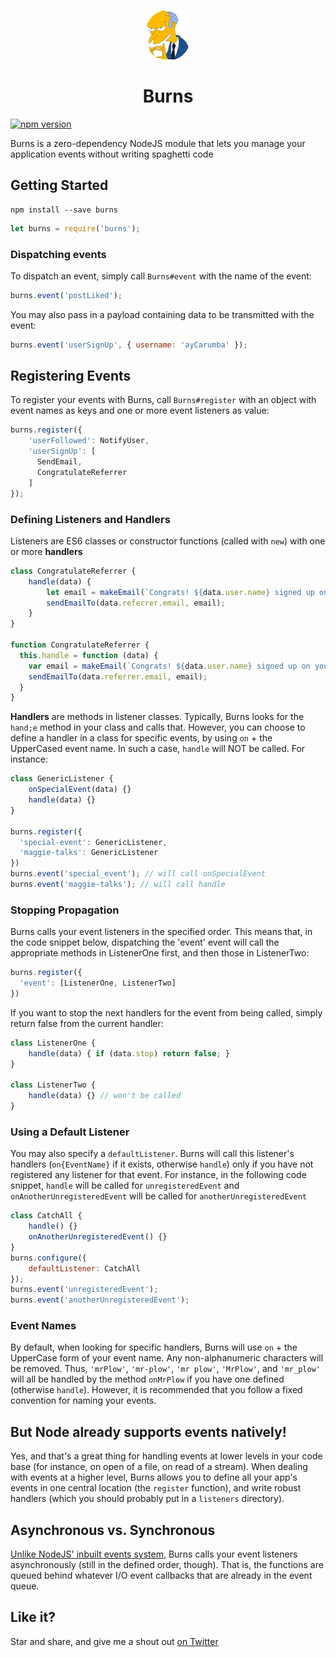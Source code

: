 <p align="center"><img src="burns.gif"><p>
<h1 align="center">Burns</h1>

[![npm version](https://badge.fury.io/js/burns.svg)](https://badge.fury.io/js/burns)

Burns is a zero-dependency NodeJS module that lets you manage your application events without writing spaghetti code

## Getting Started
```
npm install --save burns
```

```js
let burns = require('burns');
```

### Dispatching events
To dispatch an event, simply call `Burns#event` with the name of the event:

```js
burns.event('postLiked');
```

You may also pass in a payload containing data to be transmitted with the event:

```js
burns.event('userSignUp', { username: 'ayCarumba' });
```

## Registering Events
To register your events with Burns, call `Burns#register` with an object with event names as keys and one or more event listeners as value:

```js
burns.register({
    'userFollowed': NotifyUser,
    'userSignUp': [
      SendEmail,
      CongratulateReferrer
    ]
});
```

### Defining Listeners and Handlers
Listeners are ES6 classes or constructor functions (called with `new`) with one or more **handlers**

```js
class CongratulateReferrer {
    handle(data) {
        let email = makeEmail(`Congrats! ${data.user.name} signed up on your recommendation!`);
        sendEmailTo(data.referrer.email, email);
    }
}

function CongratulateReferrer {
  this.handle = function (data) {
    var email = makeEmail(`Congrats! ${data.user.name} signed up on your recommendation!`);
    sendEmailTo(data.referrer.email, email);
  }
}
```

**Handlers** are methods in listener classes. Typically, Burns looks for the `hand;e` method in your class and calls that. However, you can choose to define a handler in a class for specific events, by using `on` + the UpperCased event name. In such a case, `handle` will NOT be called. For instance:


```js
class GenericListener {
    onSpecialEvent(data) {}
    handle(data) {}
}

burns.register({
  'special-event': GenericListener,
  'maggie-talks': GenericListener
})
burns.event('special_event'); // will call onSpecialEvent
burns.event('maggie-talks'); // will call handle
````

### Stopping Propagation
Burns calls your event listeners in the specified order. This means that, in the code snippet below, dispatching the 'event' event will call the appropriate methods in ListenerOne first, and then those in ListenerTwo: 

```js
burns.register({
  'event': [ListenerOne, ListenerTwo]
})
```

If you want to stop the next handlers for the event from being called, simply return false from the current handler:

```js
class ListenerOne {
    handle(data) { if (data.stop) return false; }
}

class ListenerTwo {
    handle(data) {} // won't be called
}

```

### Using a Default Listener
You may also specify a `defaultListener`. Burns will call this listener's handlers (`on{EventName}` if it exists, otherwise `handle`) only if you have not registered any listener for that event. For instance, in the following code snippet, `handle` will be called for `unregisteredEvent` and `onAnotherUnregisteredEvent` will be called for `anotherUnregisteredEvent`

```js
class CatchAll {
    handle() {}
    onAnotherUnregisteredEvent() {}
}
burns.configure({
    defaultListener: CatchAll
});
burns.event('unregisteredEvent');
burns.event('anotherUnregisteredEvent');
```

### Event Names
By default, when looking for specific handlers, Burns will use `on` + the UpperCase form of your event name. Any non-alphanumeric characters will be removed. Thus, `'mrPlow'`, `'mr-plow'`, `'mr plow'`, `'MrPlow'`, and `'mr_plow'` will all be handled by the method `onMrPlow` if you have one defined (otherwise `handle`). However, it is recommended that you follow a fixed convention for naming your events.

## But Node already supports events natively!
Yes, and that's a great thing for handling events at lower levels in your code base (for instance, on open of a file, on read of a stream). When dealing with events at a higher level, Burns allows you to define all your app's events in one central location (the `register` function), and write robust handlers (which you should probably put in a `listeners` directory).

## Asynchronous vs. Synchronous
[Unlike NodeJS' inbuilt events system](https://nodejs.org/api/events.html#events_asynchronous_vs_synchronous), Burns calls your event listeners asynchronously (still in the defined order, though). That is, the functions are queued behind whatever I/O event callbacks that are already in the event queue.

## Like it?
Star and share, and give me a shout out [on Twitter](http://twitter.com/theshalvah)
